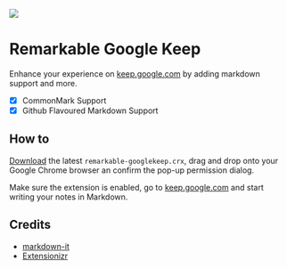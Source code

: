 ![](screenshot.gif)

# Remarkable Google Keep

Enhance your experience on [keep.google.com](https://keep.google.com) by adding markdown support and more.

- [x] CommonMark Support
- [x] Github Flavoured Markdown Support

## How to

[Download](https://github.com/sasindumendis/remarkable-googlekeep/releases/latest) the latest `remarkable-googlekeep.crx`, drag and drop onto your Google Chrome browser an confirm the pop-up permission dialog.

Make sure the extension is enabled, go to [keep.google.com](https:///keep.google.com) and start writing your notes in Markdown.

## Credits

- [markdown-it](https:///github.com/markdown-it/markdown-it)
- [Extensionizr](http://extensionizr.com/)
